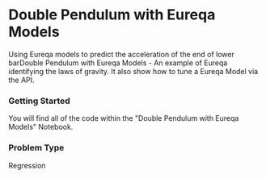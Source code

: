 # Double Pendulum with Eureqa Models

Using Eureqa models to predict the acceleration of the end of lower barDouble Pendulum with Eureqa Models - An example of Eureqa identifying the laws of gravity.  It also show how to tune a Eureqa Model via the API.  

### Getting Started
You will find all of the code within the "Double Pendulum with Eureqa Models" Notebook.

### Problem Type
Regression
